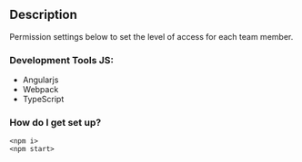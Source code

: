 ## Description
Permission settings below to set the level of access for each team member.

### Development Tools JS: 
* Angularjs 
* Webpack 
* TypeScript

### How do I get set up?

`<npm i>` <br>
`<npm start>`

